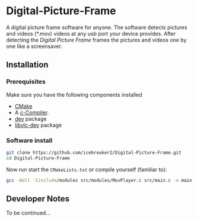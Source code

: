 # Digital-Picture-Frame
A digital picture frame software for anyone. The software detects pictures and videos (*.mov) videos at any usb port your device provides. After detecting the *Digital Picture Frame* frames the pictures and videos one by one like a screensaver.

## Installation

### Prerequisites
Make sure you have the following components installed

* [CMake](https://cmake.org/download/)
* A [c-Compiler](https://wiki.ubuntuusers.de/GCC/).
* [dev](http://www.videolan.org/vlc/index.de.html) package
* [libvlc-dev](https://wiki.videolan.org/LibVLC_Tutorial/) package

### Software install
```bash
git clone https://github.com/icebreaker2/Digital-Picture-Frame.git
cd Digital-Picture-Frame
```

Now run start the `CMakeLists.txt` or compile yourself (familiar to):
```bash
gcc -Wall -Iinclude/modules src/modules/MovPlayer.c src/main.c -o main -lvlc
```

## Developer Notes
To be continued...